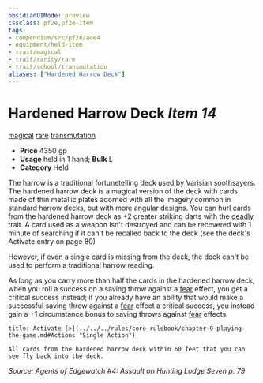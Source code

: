 ```yaml
---
obsidianUIMode: preview
cssclass: pf2e,pf2e-item
tags:
- compendium/src/pf2e/aoe4
- equipment/held-item
- trait/magical
- trait/rarity/rare
- trait/school/transmutation
aliases: ["Hardened Harrow Deck"]
---
```

# Hardened Harrow Deck *Item 14*  
[magical](magical.md)  [rare](rare.md)  [transmutation](transmutation.md)  

- **Price** 4350 gp
- **Usage** held in 1 hand; **Bulk** L
- **Category** Held

The harrow is a traditional fortunetelling deck used by Varisian soothsayers. The hardened harrow deck is a magical version of the deck with cards made of thin metallic plates adorned with all the imagery common in standard harrow decks, but with more angular designs. You can hurl cards from the hardened harrow deck as +2 greater striking darts with the [deadly <d10>](deadly.md) trait. A card used as a weapon isn't destroyed and can be recovered with 1 minute of searching if it can't be recalled back to the deck (see the deck's Activate entry on page 80)

However, if even a single card is missing from the deck, the deck can't be used to perform a traditional harrow reading.

As long as you carry more than half the cards in the hardened harrow deck, when you roll a success on a saving throw against a [fear](rules/traits/fear.md) effect, you get a critical success instead; if you already have an ability that would make a successful saving throw against a [fear](rules/traits/fear.md) effect a critical success, you instead gain a +1 circumstance bonus to saving throws against [fear](rules/traits/fear.md) effects.

```ad-embed-ability
title: Activate [>](../../../rules/core-rulebook/chapter-9-playing-the-game.md#Actions "Single Action")

All cards from the hardened harrow deck within 60 feet that you can see fly back into the deck.
```

*Source: Agents of Edgewatch #4: Assault on Hunting Lodge Seven p. 79*
